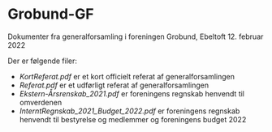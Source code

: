 # Grobund-GF
Dokumenter fra generalforsamling i foreningen Grobund, Ebeltoft 12. februar 2022

Der er følgende filer:

- *KortReferat.pdf* er et kort officielt referat af generalforsamlingen
- *Referat.pdf* er et udførligt referat af generalforsamlingen
- *Ekstern-Årsrenskab_2021.pdf* er foreningens regnskab henvendt til omverdenen
- *InterntRegnskab_2021_Budget_2022.pdf* er foreningens regnskab henvendt til bestyrelse og medlemmer og foreningens budget 2022
